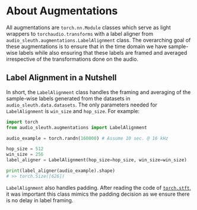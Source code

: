 # About Augmentations

All augmentations are `torch.nn.Module` classes which serve as light wrappers to `torchaudio.transforms` with a label aligner from `audio_sleuth.augmentations.LabelAlignment` class. The overarching goal of these augmentations is to ensure that in the time domain we have sample-wise labels while also ensuring that these labels are framed and averaged irrespective of the transformations done on the audio.

## Label Alignment in a Nutshell

In short, the `LabelAlignment` class handles the framing and averaging of the sample-wise labels generated from the datasets in `audio_sleuth.data.datasets`. The only parameters needed for `LabelAlignment` is `win_size` and `hop_size`. For example:

```python
import torch
from audio_sleuth.augmentations import LabelAlignment

audio_example = torch.randn(160000) # Assume 10 sec. @ 16 kHz

hop_size = 512
win_size = 256
label_aligner = LabelAlignment(hop_size=hop_size, win_size=win_size)

print(label_aligner(audio_example).shape)
# >> torch.Size([626])
```

`LabelAlignment` also handles padding. After reading the code of [`torch.stft`](https://github.com/pytorch/pytorch/blob/64aaa8f50847f3b82beac22f291acb9d182221ff/torch/functional.py#L659), it was important this class mimics the padding decision as we ensure there is no delay in label framing. 